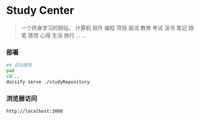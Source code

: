 # Study Center

> 一个终身学习的网站。 计算机 软件 编程 项目 面试 教育 考试 读书 笔记 随笔 感悟 心得 生活 旅行 ... ... 


### 部署
```bash
## 启动服务
pwd
cd ..
docsify serve ./studyRepository
```

### 浏览器访问
```properties
http://localhost:3000
```
